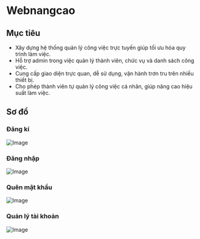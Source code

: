 # Webnangcao
## Mục tiêu
- Xây dựng hệ thống quản lý công việc trực tuyến giúp tối ưu hóa quy trình làm việc.
- Hỗ trợ admin trong việc quản lý thành viên, chức vụ và danh sách công việc.
- Cung cấp giao diện trực quan, dễ sử dụng, vận hành trơn tru trên nhiều thiết bị.
- Cho phép thành viên tự quản lý công việc cá nhân, giúp nâng cao hiệu suất làm việc.
## Sơ đồ
### Đăng kí

![Image](https://github.com/user-attachments/assets/52c994b7-c8b3-4afc-8662-f5f757c5936a)

### Đăng nhập

![Image](https://github.com/user-attachments/assets/d04082c6-144b-495e-b65c-480f4ad926fb)

### Quên mật khẩu

![Image](https://github.com/user-attachments/assets/046bfdcd-c26c-4d47-8bb0-9beea7ce65fe)

### Quản lý tài khoản

![Image](https://github.com/user-attachments/assets/53308bdb-3805-4973-9ca5-c19d9e4904fd)
